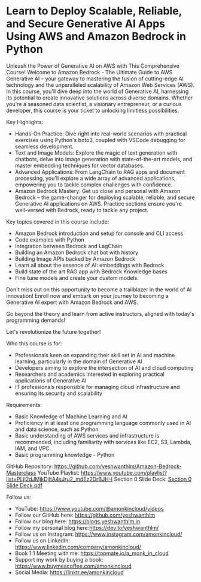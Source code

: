 # Learn to Deploy Scalable, Reliable, and Secure Generative AI Apps Using AWS and Amazon Bedrock in Python

Unleash the Power of Generative AI on AWS with This Comprehensive Course!
Welcome to Amazon Bedrock - The Ultimate Guide to AWS Generative AI – your gateway to mastering the fusion of cutting-edge AI technology and the unparalleled scalability of Amazon Web Services (AWS).
In this course, you'll dive deep into the world of Generative AI, harnessing its potential to create innovative solutions across diverse domains. Whether you're a seasoned data scientist, a visionary entrepreneur, or a curious developer, this course is your ticket to unlocking limitless possibilities.

Key Highlights:
* Hands-On Practice: Dive right into real-world scenarios with practical exercises using Python's boto3, coupled with VSCode debugging for seamless development.
* Text and Image Models: Explore the magic of text generation with chatbots, delve into image generation with state-of-the-art models, and master embedding techniques for vector databases.
* Advanced Applications: From LangChain to RAG apps and document processing, you'll explore a wide array of advanced applications, empowering you to tackle complex challenges with confidence.
* Amazon Bedrock Mastery: Get up close and personal with Amazon Bedrock – the game-changer for deploying scalable, reliable, and secure Generative AI applications on AWS. Practice sections ensure you're well-versed with Bedrock, ready to tackle any project.

Key topics covered in this course include:

* Amazon Bedrock introduction and setup for console and CLI access
* Code examples with Python
* Integration between Bedrock and LagChain
* Building an Amazon Bedrock chat bot with history
* Building Image APIs backed by Amazon Bedrock
* Learn all about the essence of AI: embeddings with Bedrock
* Build state of the art RAG app with Bedrock Knowledge bases
* Fine tune models and create your custom models.

Don't miss out on this opportunity to become a trailblazer in the world of AI innovation! Enroll now and embark on your journey to becoming a Generative AI expert with Amazon Bedrock and AWS.

Go beyond the theory and learn from active instructors, aligned with today's programming demands!

Let's revolutionize the future together!

Who this course is for:
* Professionals keen on expanding their skill set in AI and machine learning, particularly in the domain of Generative AI
* Developers aiming to explore the intersection of AI and cloud computing
* Researchers and academics interested in exploring practical applications of Generative AI
* IT professionals responsible for managing cloud infrastructure and ensuring its security and scalability

Requirements:
* Basic Knowledge of Machine Learning and AI
* Proficiency in at least one programming language commonly used in AI and data science, such as Python
* Basic understanding of AWS services and infrastructure is recommended, including familiarity with services like EC2, S3, Lambda, IAM, and VPC.
* Basic programming knowledge - Python

GitHub Repository: https://github.com/yeshwanthlm/Amazon-Bedrock-Masterclass
YouTube Playlist: https://www.youtube.com/playlist?list=PLjl2dJMjkDjltA4sJru2_mdEz2DrBJH-I
Section 0 Slide Deck: [Section 0 Slide Deck.pdf](https://github.com/user-attachments/files/20813302/What.is.this.course.about.pdf)


Follow us:
* YouTube: https://www.youtube.com/@amonkincloud/videos
* Follow our GitHub here: https://github.com/yeshwanthlm
* Follow our blog here: https://blogs.yeshwanthlm.in
* Follow my personal blog here:https://dev.to/yeshwanthlm/
* Follow us on Instagram: https://www.instagram.com/amonkincloud/
* Follow us on LinkedIn: https://www.linkedin.com/company/amonkincloud/
* Book 1:1 Meeting with me: https://topmate.io/a_monk_in_cloud
* Support my work by buying a book: https://www.buymeacoffee.com/amonkincloud
* Social Media: https://linktr.ee/amonkincloud
